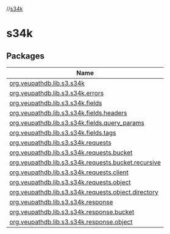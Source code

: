 //[s34k](index.md)

# s34k

## Packages

| Name |
|---|
| [org.veupathdb.lib.s3.s34k](s34k/org.veupathdb.lib.s3.s34k/index.md) |
| [org.veupathdb.lib.s3.s34k.errors](s34k/org.veupathdb.lib.s3.s34k.errors/index.md) |
| [org.veupathdb.lib.s3.s34k.fields](s34k/org.veupathdb.lib.s3.s34k.fields/index.md) |
| [org.veupathdb.lib.s3.s34k.fields.headers](s34k/org.veupathdb.lib.s3.s34k.fields.headers/index.md) |
| [org.veupathdb.lib.s3.s34k.fields.query_params](s34k/org.veupathdb.lib.s3.s34k.fields.query_params/index.md) |
| [org.veupathdb.lib.s3.s34k.fields.tags](s34k/org.veupathdb.lib.s3.s34k.fields.tags/index.md) |
| [org.veupathdb.lib.s3.s34k.requests](s34k/org.veupathdb.lib.s3.s34k.requests/index.md) |
| [org.veupathdb.lib.s3.s34k.requests.bucket](s34k/org.veupathdb.lib.s3.s34k.requests.bucket/index.md) |
| [org.veupathdb.lib.s3.s34k.requests.bucket.recursive](s34k/org.veupathdb.lib.s3.s34k.requests.bucket.recursive/index.md) |
| [org.veupathdb.lib.s3.s34k.requests.client](s34k/org.veupathdb.lib.s3.s34k.requests.client/index.md) |
| [org.veupathdb.lib.s3.s34k.requests.object](s34k/org.veupathdb.lib.s3.s34k.requests.object/index.md) |
| [org.veupathdb.lib.s3.s34k.requests.object.directory](s34k/org.veupathdb.lib.s3.s34k.requests.object.directory/index.md) |
| [org.veupathdb.lib.s3.s34k.response](s34k/org.veupathdb.lib.s3.s34k.response/index.md) |
| [org.veupathdb.lib.s3.s34k.response.bucket](s34k/org.veupathdb.lib.s3.s34k.response.bucket/index.md) |
| [org.veupathdb.lib.s3.s34k.response.object](s34k/org.veupathdb.lib.s3.s34k.response.object/index.md) |
